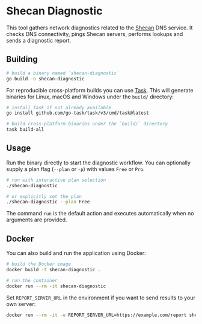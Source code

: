 # Shecan Diagnostic

This tool gathers network diagnostics related to the [Shecan](https://shecan.ir) DNS service. It checks DNS connectivity, pings Shecan servers, performs lookups and sends a diagnostic report.

## Building

```bash
# build a binary named `shecan-diagnostic`
go build -o shecan-diagnostic
```

For reproducible cross-platform builds you can use
[Task](https://taskfile.dev). This will generate binaries for Linux, macOS and
Windows under the `build/` directory:

```bash
# install Task if not already available
go install github.com/go-task/task/v3/cmd/task@latest

# build cross-platform binaries under the `build/` directory
task build-all
```

## Usage

Run the binary directly to start the diagnostic workflow. You can optionally supply a plan flag (`--plan` or `-p`) with values `Free` or `Pro`.

```bash
# run with interactive plan selection
./shecan-diagnostic

# or explicitly set the plan
./shecan-diagnostic --plan Free
```

The command `run` is the default action and executes automatically when no arguments are provided.

## Docker

You can also build and run the application using Docker:

```bash
# build the Docker image
docker build -t shecan-diagnostic .

# run the container
docker run --rm -it shecan-diagnostic
```

Set `REPORT_SERVER_URL` in the environment if you want to send
results to your own server:

```bash
docker run --rm -it -e REPORT_SERVER_URL=https://example.com/report shecan-diagnostic
```

